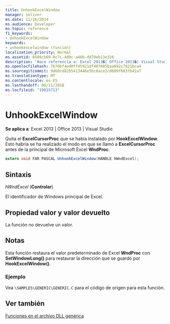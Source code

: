 ```yaml
---
title: UnhookExcelWindow
manager: soliver
ms.date: 11/16/2014
ms.audience: Developer
ms.topic: reference
f1_keywords:
- UnhookExcelWindow
keywords:
- unhookexcelwindow (función)
localization_priority: Normal
ms.assetid: 6508cb69-0c7c-4d8c-a466-dd79eb13e316
description: 'Hace referencia a: Excel 2013�| Office 2013�| Visual Studio'
ms.openlocfilehash: 7b70bf4ed0ff45921df407605baa692c7621bca4
ms.sourcegitcommit: 9d60cd82b5413446e5bc8ace2cd689f683fb41a7
ms.translationtype: MT
ms.contentlocale: es-ES
ms.lasthandoff: 06/11/2018
ms.locfileid: "19815713"
---
```

# <a name="unhookexcelwindow"></a>UnhookExcelWindow

 **Se aplica a**: Excel 2013 | Office 2013 | Visual Studio 
  
Quita el **ExcelCursorProc** que se había instalado por **HookExcelWindow**. Esto habría se ha realizado el modo en que se llamó a **ExcelCursorProc** antes de la principal de Microsoft Excel **WndProc**.
  
```cs
extern void FAR PASCAL UnhookExcelWindow(HANDLE hWndExcel);
```

## <a name="parameters"></a>Sintaxis

 _hWndExcel_ (**Controlar**)
  
El identificador de Windows principal de Excel.
  
## <a name="property-valuereturn-value"></a>Propiedad valor y valor devuelto

La función no devuelve un valor.
  
## <a name="remarks"></a>Notas

Esta función restaura el valor predeterminado de Excel **WndProc** con **SetWindowLong()** para restaurar la dirección que se guardó por **HookExcelWindow()**.
  
### <a name="example"></a>Ejemplo

Vea `\SAMPLES\GENERIC\GENERIC.C` para el código de origen para esta función. 
  
## <a name="see-also"></a>Ver también



[Funciones en el archivo DLL genérica](functions-in-the-generic-dll.md)

